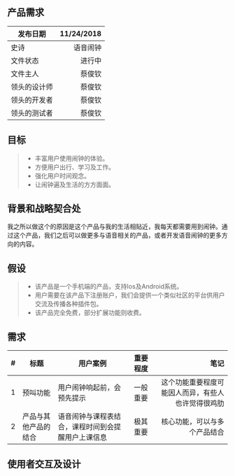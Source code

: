 ## 产品需求
| 发布日期 | 11/24/2018 |
| --------   | -----:  |
| 史诗 | 语音闹钟 | 
| 文件状态 | 进行中 | 
| 文件主人 | 蔡俊钦 | 
| 领头的设计师  | 蔡俊钦 | 
| 领头的开发者  | 蔡俊钦 | 
| 领头的测试者  | 蔡俊钦 | 

## 目标
> * 丰富用户使用闹钟的体验。
> * 方便用户出行、学习及工作。
> * 强化用户时间观念。
> * 让闹钟遍及生活的方方面面。

## 背景和战略契合处
我之所以做这个的原因是这个产品与我的生活相贴近，我每天都需要用到闹钟。通过这个产品，我们之后可以做更多与语音相关的产品，或者开发语音闹钟的更多方向的内容。

## 假设
> * 该产品是一个手机端的产品，支持Ios及Android系统。
> * 用户需要在该产品下注册账户，我们会提供一个类似社区的平台供用户交流及传播各种插件包。
> * 该产品完全免费，部分扩展功能则收费。

## 需求
| # | 标题 | 用户案例 | 重要程度 | 笔记 |
| --------   | -----| ----  |--------   |-----:  |
| 1 | 预叫功能 | 用户闹钟响起前，会预先提示 | 一般重要 | 这个功能重要程度可能因人而异，有些人也许觉得很鸡肋 |
| 2 | 产品与其他产品的结合 | 语音闹钟与课程表结合，课程时间到会提醒用户上课信息 | 极其重要 | 核心功能，可以与多个产品结合 |

## 使用者交互及设计
